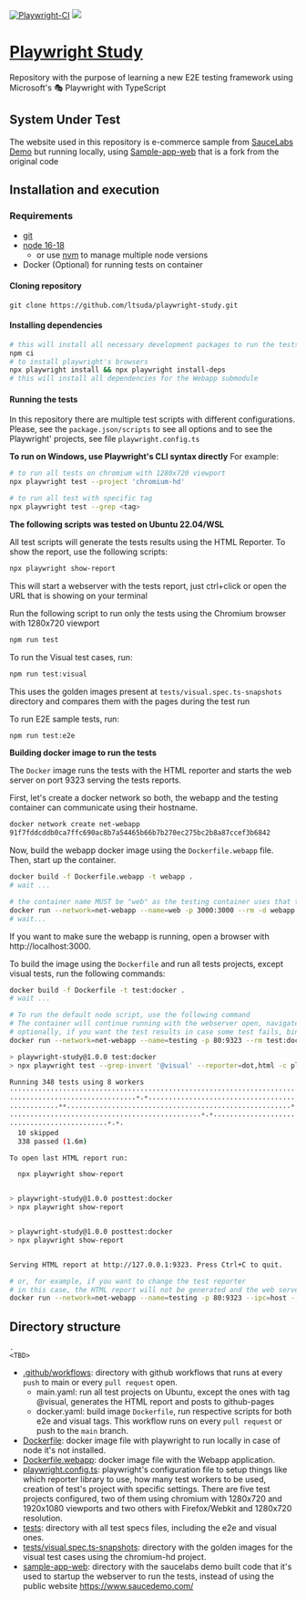 [![Playwright-CI](https://github.com/ltsuda/playwright-study/actions/workflows/main.yml/badge.svg)](https://github.com/ltsuda/playwright-study/actions/workflows/main.yml)
[![](https://img.shields.io/badge/README-Portuguese%7CBR-blue)](https://github.com/ltsuda/playwright-study/blob/main/README-ptbr.md)


# [Playwright Study](https://playwright.dev/)

Repository with the purpose of learning a new E2E testing framework using Microsoft's 🎭 Playwright with TypeScript

## System Under Test

The website used in this repository is e-commerce sample from [SauceLabs Demo](https://www.saucedemo.com/) but running locally, using [Sample-app-web](https://github.com/ltsuda/sample-app-web) that is a fork from the original code

## Installation and execution

### Requirements

-   [git](https://git-scm.com/downloads)
-   [node 16-18](https://nodejs.org/en/)
    -   or use [nvm](https://github.com/nvm-sh/nvm) to manage multiple node versions
-   Docker (Optional) for running tests on container

#### Cloning repository

```text
git clone https://github.com/ltsuda/playwright-study.git
```

#### Installing dependencies

```bash
# this will install all necessary development packages to run the tests. See package.json to see all packages installed
npm ci
# to install playwright's browsers
npx playwright install && npx playwright install-deps
# this will install all dependencies for the Webapp submodule
```

#### Running the tests

In this repository there are multiple test scripts with different configurations. Please, see the `package.json/scripts` to see all options and to see the Playwright' projects, see file `playwright.config.ts`

**To run on Windows, use Playwright's CLI syntax directly**
For example:

```bash
# to run all tests on chromium with 1280x720 viewport
npx playwright test --project 'chromium-hd'

# to run all test with specific tag
npx playwright test --grep <tag>
```

**The following scripts was tested on Ubuntu 22.04/WSL**

All test scripts will generate the tests results using the HTML Reporter. To show the report, use the following scripts:

```bash
npx playwright show-report
```

This will start a webserver with the tests report, just ctrl+click or open the URL that is showing on your terminal

Run the following script to run only the tests using the Chromium browser with 1280x720 viewport

```bash
npm run test
```

To run the Visual test cases, run:

```bash
npm run test:visual
```

This uses the golden images present at `tests/visual.spec.ts-snapshots` directory and compares them with the pages during the test run

To run E2E sample tests, run:

```bash
npm run test:e2e
```

**Building docker image to run the tests**

The `Docker` image runs the tests with the HTML reporter and starts the web server on port 9323 serving the tests reports.

First, let's create a docker network so both, the webapp and the testing container can communicate using their hostname.

```bash
docker network create net-webapp
91f7fddcddb0ca7ffc690ac8b7a54465b66b7b270ec275bc2b8a87ccef3b6842
```

Now, build the webapp docker image using the `Dockerfile.webapp` file. Then, start up the container.

```bash
docker build -f Dockerfile.webapp -t webapp .
# wait ...

# the container name MUST be "web" as the testing container uses that to access the webapp
docker run --network=net-webapp --name=web -p 3000:3000 --rm -d webapp
# wait...
```

If you want to make sure the webapp is running, open a browser with http://localhost:3000.

To build the image using the `Dockerfile` and run all tests projects, except visual tests, run the following commands:

```bash
docker build -f Dockerfile -t test:docker .
# wait ...

# To run the default node script, use the following command
# The container will continue running with the webserver open, navigate to http://localhost to see the test reports and press CTRL+C to stop the webserver and remove the container
# optionally, if you want the test results in case some test fails, bind a volume to host with "-v /fullpath:/tester" on the docker command
docker run --network=net-webapp --name=testing -p 80:9323 --rm test:docker

> playwright-study@1.0.0 test:docker
> npx playwright test --grep-invert '@visual' --reporter=dot,html -c playwright.config-docker.ts ||:

Running 348 tests using 8 workers
················································································
·······························°·°··············································
············°°·······················································°·°········
···············································°·°······························
························°·°·
  10 skipped
  338 passed (1.6m)

To open last HTML report run:

  npx playwright show-report


> playwright-study@1.0.0 posttest:docker
> npx playwright show-report


> playwright-study@1.0.0 posttest:docker
> npx playwright show-report


Serving HTML report at http://127.0.0.1:9323. Press Ctrl+C to quit.

# or, for example, if you want to change the test reporter
# in this case, the HTML report will not be generated and the web server will not run
docker run --network=net-webapp --name=testing -p 80:9323 --ipc=host --rm test:docker npx playwright test --grep-invert '@visual' --project 'chromium-hd' --reporter=list
```

## Directory structure

```text
.
<TBD>
```

-   [.github/workflows](https://github.com/ltsuda/playwright-study/tree/main/.github/workflows): directory with github workflows that runs at every `push` to main or every `pull request` open.
    -   main.yaml: run all test projects on Ubuntu, except the ones with tag @visual, generates the HTML report and posts to github-pages
    -   docker.yaml: build image `Dockerfile`, run respective scripts for both e2e and visual tags. This workflow runs on every `pull request` or push to the `main` branch.
-   [Dockerfile](https://github.com/ltsuda/playwright-study/blob/main/Dockerfile): docker image file with playwright to run locally in case of node it's not installed.
-   [Dockerfile.webapp](https://github.com/ltsuda/playwright-study/blob/main/Dockerfile.webapp): docker image file with the Webapp application.
-   [playwright.config.ts](https://github.com/ltsuda/playwright-study/blob/main/playwright.config.ts): playwright's configuration file to setup things like which reporter library to use, how many test workers to be used, creation of test's project with specific settings. There are five test projects configured, two of them using chromium with 1280x720 and 1920x1080 viewports and two others with Firefox/Webkit and 1280x720 resolution.
-   [tests](https://github.com/ltsuda/playwright-study/tree/main/tests): directory with all test specs files, including the e2e and visual ones.
-   [tests/visual.spec.ts-snapshots](https://github.com/ltsuda/playwright-study/tree/main/tests/visual.spec.ts-snapshots): directory with the golden images for the visual test cases using the chromium-hd project.
-   [sample-app-web](https://github.com/ltsuda/playwright-study/tree/main/sample-app-web): directory with the saucelabs demo built code that it's used to startup the webserver to run the tests, instead of using the public website https://www.saucedemo.com/
